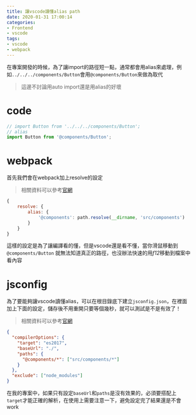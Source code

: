 ```yaml
---
title: 讓vscode讀懂alias path
date: 2020-01-31 17:00:14
categories:
- Frontend
- vscode
tags:
- vscode
- webpack
---
```


在專案開發的時候，為了讓import的路徑短一點，通常都會用alias來處理，例如`../../../components/Button`會用`@components/Button`來做為取代

> 這邊不討論用auto import還是用alias的好壞

<!-- more -->

# code

```javascript
// import Button from '../../../components/Button';
// alias
import Button from '@components/Button';
```

# webpack

首先我們會在webpack加上resolve的設定

> 相關資料可以參考[官網](https://webpack.js.org/configuration/resolve/)

```javascript
{
	resolve: {
		alias: {
			'@components': path.resolve(__dirname, 'src/components')
		}
	}
}
```

這樣的設定是為了讓編譯看的懂，但是vscode還是看不懂，當你滑鼠移動到 `@components/Button` 就無法知道真正的路徑，也沒辦法快速的用*f12*移動到檔案中看內容

# jsconfig

為了要能夠讓vscode讀懂alias，可以在根目錄底下建立`jsconfig.json`，在裡面加上下面的設定，儲存後不用重開只要等個幾秒，就可以測試是不是有效了！

> 相關資料可以參考[官網](https://code.visualstudio.com/docs/languages/jsconfig)

```json
{
  "compilerOptions": {
    "target": "es2017",
    "baseUrl": "./",
    "paths": {
      "@components/*": ["src/components/*"]
    }
  },
  "exclude": ["node_modules"]
}
```

在我的專案中，如果只有設定`baseUrl`和`paths`是沒有效果的，必須要搭配上`target`才能正確的解析，在使用上需要注意一下，避免設定完了結果還是不會work